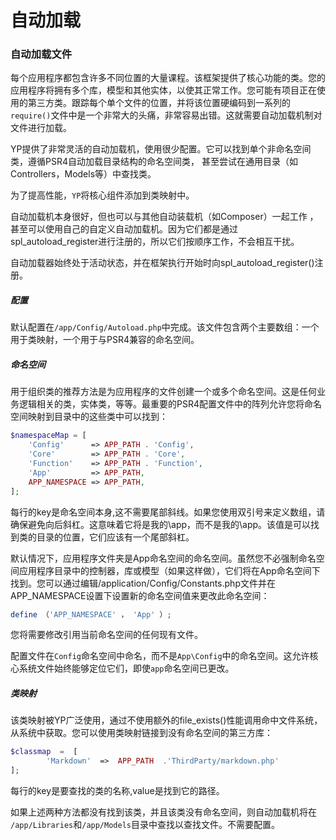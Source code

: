 # 自动加载

### 自动加载文件

每个应用程序都包含许多不同位置的大量课程。该框架提供了核心功能的类。您的应用程序将拥有多个库，模型和其他实体，以使其正常工作。您可能有项目正在使用的第三方类。跟踪每个单个文件的位置，并将该位置硬编码到一系列的`require()`文件中是一个非常大的头痛，非常容易出错。这就需要自动加载机制对文件进行加载。

YP提供了非常灵活的自动加载机，使用很少配置。它可以找到单个非命名空间类，遵循PSR4自动加载目录结构的命名空间类， 甚至尝试在通用目录（如Controllers，Models等）中查找类。

为了提高性能，`YP`将核心组件添加到类映射中。

自动加载机本身很好，但也可以与其他自动装载机（如Composer）一起工作 ，甚至可以使用自己的自定义自动加载机。因为它们都是通过spl_autoload_register进行注册的，所以它们按顺序工作，不会相互干扰。

自动加载器始终处于活动状态，并在框架执行开始时向spl_autoload_register()注册。

##### 配置
默认配置在`/app/Config/Autoload.php`中完成。该文件包含两个主要数组：一个用于类映射，一个用于与PSR4兼容的命名空间。

##### 命名空间
用于组织类的推荐方法是为应用程序的文件创建一个或多个命名空间。这是任何业务逻辑相关的类，实体类，等等。最重要的PSR4配置文件中的阵列允许您将命名空间映射到目录中的这些类中可以找到：

```php
$namespaceMap = [
    'Config'      => APP_PATH . 'Config',
    'Core'        => APP_PATH . 'Core',
    'Function'    => APP_PATH . 'Function',
    'App'         => APP_PATH,
    APP_NAMESPACE => APP_PATH,
];
```

每行的key是命名空间本身,这不需要尾部斜线。如果您使用双引号来定义数组，请确保避免向后斜杠。这意味着它将是我的\\app，而不是我的\app。该值是可以找到类的目录的位置，它们应该有一个尾部斜杠。

默认情况下，应用程序文件夹是App命名空间的命名空间。虽然您不必强制命名空间应用程序目录中的控制器，库或模型（如果这样做），它们将在App命名空间下找到。您可以通过编辑/application/Config/Constants.php文件并在APP_NAMESPACE设置下设置新的命名空间值来更改此命名空间：

```php
define （'APP_NAMESPACE' ， 'App' ）;

```
您将需要修改引用当前命名空间的任何现有文件。

配置文件在`Config`命名空间中命名，而不是`App\Config`中的命名空间。这允许核心系统文件始终能够定位它们，即使`app`命名空间已更改。

##### 类映射
该类映射被YP广泛使用，通过不使用额外的file_exists()性能调用命中文件系统，从系统中获取。您可以使用类映射链接到没有命名空间的第三方库：

```php
$classmap  =  [
        'Markdown'  =>  APP_PATH  .'ThirdParty/markdown.php'
];

```
每行的key是要查找的类的名称,value是找到它的路径。

如果上述两种方法都没有找到该类，并且该类没有命名空间，则自动加载机将在 `/app/Libraries`和`/app/Models`目录中查找以查找文件。不需要配置。






